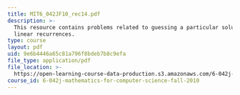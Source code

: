 ```yaml
---
title: MIT6_042JF10_rec14.pdf
description: >-
  This resource contains problems related to guessing a particular solution,
  linear recurrences.
type: course
layout: pdf
uid: 9e6b4446a65c81a796f8bdeb7b8c9efa
file_type: application/pdf
file_location: >-
  https://open-learning-course-data-production.s3.amazonaws.com/6-042j-mathematics-for-computer-science-fall-2010/9e6b4446a65c81a796f8bdeb7b8c9efa_MIT6_042JF10_rec14.pdf
course_id: 6-042j-mathematics-for-computer-science-fall-2010
---
```

